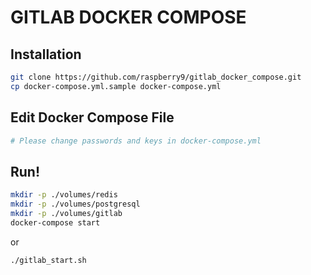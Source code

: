 # GITLAB DOCKER COMPOSE

## Installation

```bash
git clone https://github.com/raspberry9/gitlab_docker_compose.git
cp docker-compose.yml.sample docker-compose.yml
```

## Edit Docker Compose File

```bash
# Please change passwords and keys in docker-compose.yml
```

## Run!

```bash
mkdir -p ./volumes/redis
mkdir -p ./volumes/postgresql
mkdir -p ./volumes/gitlab
docker-compose start
```

or

```bash
./gitlab_start.sh
```
